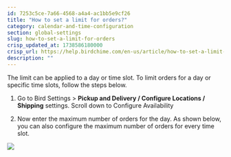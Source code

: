 ```yaml
---
id: 7253c5ce-7a66-4568-a4a4-ac1bb5e9cf26
title: "How to set a limit for orders?"
category: calendar-and-time-configuration
section: global-settings
slug: how-to-set-a-limit-for-orders
crisp_updated_at: 1738586180000
crisp_url: https://help.birdchime.com/en-us/article/how-to-set-a-limit-for-orders-1dkllfq/
description: ""
---
```


The limit can be applied to a day or time slot. To limit orders for a day or specific time slots, follow the steps below.

1. Go to Bird Settings > **Pickup and Delivery / Configure Locations / Shipping** settings. Scroll down to Configure Availability

2. Now enter the maximum number of orders for the day. As shown below, you can also configure the maximum number of orders for every time slot.

![](https://storage.crisp.chat/users/helpdesk/website/ca826b447482b000/orderlimit_1dso3u7.png)
